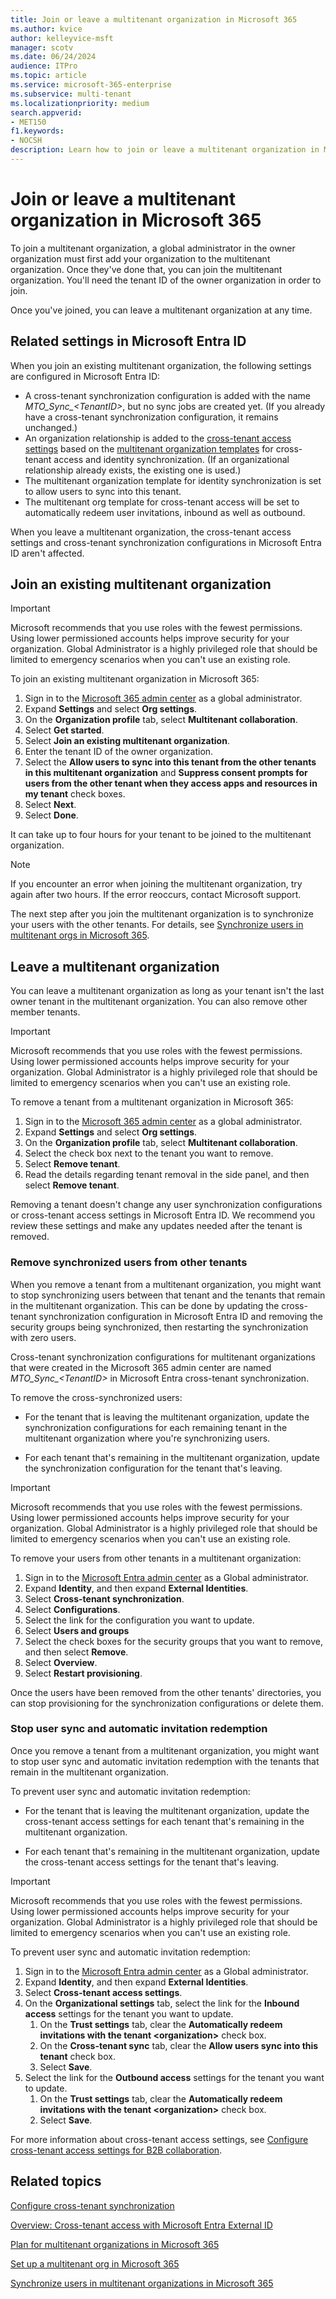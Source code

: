 ```yaml
---
title: Join or leave a multitenant organization in Microsoft 365
ms.author: kvice
author: kelleyvice-msft
manager: scotv
ms.date: 06/24/2024
audience: ITPro
ms.topic: article
ms.service: microsoft-365-enterprise
ms.subservice: multi-tenant
ms.localizationpriority: medium
search.appverid:
- MET150
f1.keywords:
- NOCSH
description: Learn how to join or leave a multitenant organization in Microsoft 365.
---
```


# Join or leave a multitenant organization in Microsoft 365

To join a multitenant organization, a global administrator in the owner organization must first add your organization to the multitenant organization. Once they've done that, you can join the multitenant organization. You'll need the tenant ID of the owner organization in order to join.

Once you've joined, you can leave a multitenant organization at any time.

<a name='related-settings-in-azure-ad'></a>

## Related settings in Microsoft Entra ID

When you join an existing multitenant organization, the following settings are configured in Microsoft Entra ID:

- A cross-tenant synchronization configuration is added with the name *MTO_Sync_\<TenantID\>*, but no sync jobs are created yet. (If you already have a cross-tenant synchronization configuration, it remains unchanged.)
- An organization relationship is added to the [cross-tenant access settings](/azure/active-directory/external-identities/cross-tenant-access-overview) based on the [multitenant organization templates](/entra/identity/multi-tenant-organizations/multi-tenant-organization-templates) for cross-tenant access and identity synchronization. (If an organizational relationship already exists, the existing one is used.)
- The multitenant organization template for identity synchronization is set to allow users to sync into this tenant.
- The multitenant org template for cross-tenant access will be set to automatically redeem user invitations, inbound as well as outbound.

When you leave a multitenant organization, the cross-tenant access settings and cross-tenant synchronization configurations in Microsoft Entra ID aren't affected.

## Join an existing multitenant organization

> [!IMPORTANT]
> Microsoft recommends that you use roles with the fewest permissions. Using lower permissioned accounts helps improve security for your organization. Global Administrator is a highly privileged role that should be limited to emergency scenarios when you can't use an existing role.

To join an existing multitenant organization in Microsoft 365:

1. Sign in to the [Microsoft 365 admin center](https://admin.microsoft.com) as a global administrator.
1. Expand **Settings** and select **Org settings**.
1. On the **Organization profile** tab, select **Multitenant collaboration**.
1. Select **Get started**.
1. Select **Join an existing multitenant organization**.
1. Enter the tenant ID of the owner organization.
1. Select the **Allow users to sync into this tenant from the other tenants in this multitenant organization** and **Suppress consent prompts for users from the other tenant when they access apps and resources in my tenant** check boxes.
1. Select **Next**.
1. Select **Done**.

It can take up to four hours for your tenant to be joined to the multitenant organization.

> [!NOTE]
> If you encounter an error when joining the multitenant organization, try again after two hours. If the error reoccurs, contact Microsoft support.

The next step after you join the multitenant organization is to synchronize your users with the other tenants. For details, see [Synchronize users in multitenant orgs in Microsoft 365](sync-users-multi-tenant-orgs.md).

## Leave a multitenant organization

You can leave a multitenant organization as long as your tenant isn't the last owner tenant in the multitenant organization. You can also remove other member tenants.

> [!IMPORTANT]
> Microsoft recommends that you use roles with the fewest permissions. Using lower permissioned accounts helps improve security for your organization. Global Administrator is a highly privileged role that should be limited to emergency scenarios when you can't use an existing role.

To remove a tenant from a multitenant organization in Microsoft 365:

1. Sign in to the [Microsoft 365 admin center](https://admin.microsoft.com) as a global administrator.
1. Expand **Settings** and select **Org settings**.
1. On the **Organization profile** tab, select **Multitenant collaboration**.
1. Select the check box next to the tenant you want to remove.
1. Select **Remove tenant**.
1. Read the details regarding tenant removal in the side panel, and then select **Remove tenant**.

Removing a tenant doesn't change any user synchronization configurations or cross-tenant access settings in Microsoft Entra ID. We recommend you review these settings and make any updates needed after the tenant is removed.

### Remove synchronized users from other tenants

When you remove a tenant from a multitenant organization, you might want to stop synchronizing users between that tenant and the tenants that remain in the multitenant organization. This can be done by updating the cross-tenant synchronization configuration in Microsoft Entra ID and removing the security groups being synchronized, then restarting the synchronization with zero users.

Cross-tenant synchronization configurations for multitenant organizations that were created in the Microsoft 365 admin center are named *MTO_Sync_\<TenantID\>* in Microsoft Entra cross-tenant synchronization.

To remove the cross-synchronized users:

- For the tenant that is leaving the multitenant organization, update the synchronization configurations for each remaining tenant in the multitenant organization where you're synchronizing users.

- For each tenant that's remaining in the multitenant organization, update the synchronization configuration for the tenant that's leaving.

> [!IMPORTANT]
> Microsoft recommends that you use roles with the fewest permissions. Using lower permissioned accounts helps improve security for your organization. Global Administrator is a highly privileged role that should be limited to emergency scenarios when you can't use an existing role.

To remove your users from other tenants in a multitenant organization:

1. Sign in to the [Microsoft Entra admin center](https://entra.microsoft.com/) as a Global administrator.
1. Expand **Identity**, and then expand **External Identities**.
1. Select **Cross-tenant synchronization**.
1. Select **Configurations**.
1. Select the link for the configuration you want to update.
1. Select **Users and groups**
1. Select the check boxes for the security groups that you want to remove, and then select **Remove**.
1. Select **Overview**.
1. Select **Restart provisioning**.

Once the users have been removed from the other tenants' directories, you can stop provisioning for the synchronization configurations or delete them.

### Stop user sync and automatic invitation redemption

Once you remove a tenant from a multitenant organization, you might want to stop user sync and automatic invitation redemption with the tenants that remain in the multitenant organization.

To prevent user sync and automatic invitation redemption:

- For the tenant that is leaving the multitenant organization, update the cross-tenant access settings for each tenant that's remaining in the multitenant organization.

- For each tenant that's remaining in the multitenant organization, update the cross-tenant access settings for the tenant that's leaving.

> [!IMPORTANT]
> Microsoft recommends that you use roles with the fewest permissions. Using lower permissioned accounts helps improve security for your organization. Global Administrator is a highly privileged role that should be limited to emergency scenarios when you can't use an existing role.

To prevent user sync and automatic invitation redemption:

1. Sign in to the [Microsoft Entra admin center](https://entra.microsoft.com/) as a Global administrator.
1. Expand **Identity**, and then expand **External Identities**.
1. Select **Cross-tenant access settings**.
1. On the **Organizational settings** tab, select the link for the **Inbound access** settings for the tenant you want to update.
    1. On the **Trust settings** tab, clear the **Automatically redeem invitations with the tenant \<organization\>** check box.
    1. On the **Cross-tenant sync** tab, clear the **Allow users sync into this tenant** check box.
    1. Select **Save**.
1. Select the link for the **Outbound access** settings for the tenant you want to update.
    1. On the **Trust settings** tab, clear the **Automatically redeem invitations with the tenant \<organization\>** check box.
    1. Select **Save**.

For more information about cross-tenant access settings, see [Configure cross-tenant access settings for B2B collaboration](/azure/active-directory/external-identities/cross-tenant-access-settings-b2b-collaboration).

## Related topics

[Configure cross-tenant synchronization](/azure/active-directory/multi-tenant-organizations/cross-tenant-synchronization-configure)

[Overview: Cross-tenant access with Microsoft Entra External ID](/azure/active-directory/external-identities/cross-tenant-access-overview)

[Plan for multitenant organizations in Microsoft 365](plan-multi-tenant-org-overview.md)

[Set up a multitenant org in Microsoft 365](set-up-multi-tenant-org.md)

[Synchronize users in multitenant organizations in Microsoft 365](sync-users-multi-tenant-orgs.md)
